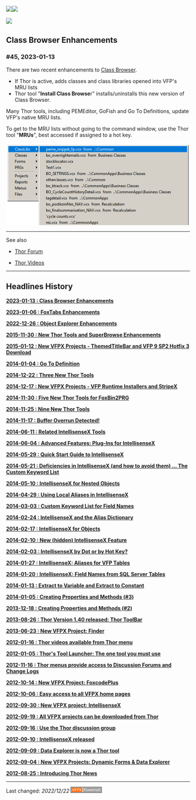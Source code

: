 ![](Images/Thor.png)![](Images/Thor_news.png)  

![](Images/Thor_greenline.png)

**Class Browser Enhancements** 
---

### #45, 2023-01-13

There are two recent enhancements to [Class Browser](https://github.com/VFPX/ClassBrowser).

* If Thor is active, adds classes and class libraries opened into VFP's MRU lists
* Thor tool "**Install Class Browse**r" installs/uninstalls this new version of Class Browser.

Many Thor tools, including PEMEditor, GoFish and Go To Definitions, update VFP's native MRU lists.

To get to the MRU lists without going to the command window, use the Thor tool "**MRUs**", best accessed if assigned to a hot key.

![](Images/Thor_MRUs.png)

---

See also
* [Thor Forum](http://groups.google.com/group/FoxProThor)

* [Thor Videos](Thor_videos.md)

---

Headlines History
---

**[2023-01-13 : Class Browser Enhancements](NewsItems/Item_45.md)** 

**[2023-01-06 : FoxTabs Enhancements](NewsItems/Item_44.md)** 

**[2022-12-26 : Object Explorer Enhancements](NewsItems/Item_43.md)** 

**[2015-11-30 : New Thor Tools and SuperBrowse Enhancements](NewsItems/Item_42.md)**

**[2015-01-12 : New VFPX Projects - ThemedTitleBar and VFP 9 SP2 Hotfix 3 Download](NewsItems/Item_41.md)**

**[2014-01-04 : Go To Definition](NewsItems/Tweet_27.md)**

**[2014-12-22 : Three New Thor Tools](NewsItems/Tweet_26.md)**

**[2014-12-17 : New VFPX Projects - VFP Runtime Installers and StripeX](NewsItems/Item_38.md)**

**[2014-11-30 : Five New Thor Tools for FoxBin2PRG](NewsItems/Tweet_25.md)**

**[2014-11-25 : Nine New Thor Tools](NewsItems/Tweet_24.md)**

**[2014-11-17 : Buffer Overrun Detected!](NewsItems/Tweet_23.md)**

**[2014-06-11 : Related IntellisenseX Tools](NewsItems/Tweet_22.md)**

**[2014-06-04 : Advanced Features: Plug-Ins for IntellisenseX](NewsItems/Tweet_21.md)**

**[2014-05-29 : Quick Start Guide to IntellisenseX](NewsItems/Tweet_20.md)**

**[2014-05-21 : Deficiencies in IntellisenseX (and how to avoid them) … The Custom Keyword List](NewsItems/Tweet_19.md)**

**[2014-05-10 : IntellisenseX for Nested Objects](NewsItems/Tweet_18.md)**

**[2014-04-29 : Using Local Aliases in IntellisenseX](NewsItems/Tweet_17.md)**

**[2014-03-03 : Custom Keyword List for Field Names](NewsItems/Tweet_16.md)**

**[2014-02-24 : IntellisenseX and the Alias Dictionary](NewsItems/Tweet_15.md)**

**[2014-02-17 : IntellisenseX for Objects](NewsItems/Tweet_14.md)**

**[2014-02-10 : New (hidden) IntellisenseX Feature](NewsItems/Tweet_13.md)**

**[2014-02-03 : IntellisenseX by Dot or by Hot Key?](NewsItems/Tweet_12.md)**

**[2014-01-27 : IntellisenseX: Aliases for VFP Tables](NewsItems/Tweet_11.md)**

**[2014-01-20 : IntellisenseX: Field Names from SQL Server Tables](NewsItems/Tweet_10.md)**

**[2014-01-13 : Extract to Variable and Extract to Constant](NewsItems/Tweet_09.md)**

**[2014-01-05 : Creating Properties and Methods (#3)](NewsItems/Tweet_08.md)**

**[2013-12-18 : Creating Properties and Methods (#2)](NewsItems/Tweet_07.md)**

**[2013-08-26 :  Thor Version 1.40 released: Thor ToolBar](NewsItems/Item_18.md)**

**[2013-06-23 :  New VFPX Project: Finder](NewsItems/Item_17.md)**

**[2012-01-16 :  Thor videos available from Thor menu](NewsItems/Item_14.md)**

**[2012-01-05 :  Thor's Tool Launcher: The one tool you must use](NewsItems/Item_13.md)**

**[2012-11-16 :  Thor menus provide access to Discussion Forums and Change Logs](NewsItems/Item_12.md)**

**[2012-10-14 :  New VFPX Project: FoxcodePlus](NewsItems/Item_10.md)**

**[2012-10-06 :  Easy access to all VFPX home pages](NewsItems/Item_9.md)**

**[2012-09-30 :  New VFPX project: IntellisenseX](NewsItems/Item_8.md)**

**[2012-09-19 :  All VFPX projects can be downloaded from Thor](NewsItems/Item_7.md)**

**[2012-09-16 :  Use the Thor discussion group](NewsItems/Item_6.md)**

**[2012-09-10 :  IntellisenseX released](NewsItems/Item_5.md)**

**[2012-09-09 :  Data Explorer is now a Thor tool](NewsItems/Item_4.md)**

**[2012-09-04 :  New VFPX Projects: Dynamic Forms & Data Explorer](NewsItems/Item_3.md)**

**[2012-08-25 : Introducing Thor News](NewsItems/Item_1.md)**

---


Last changed: _2022/12/22_ ![Picture](./images/vfpxpoweredby_alternative.gif)


